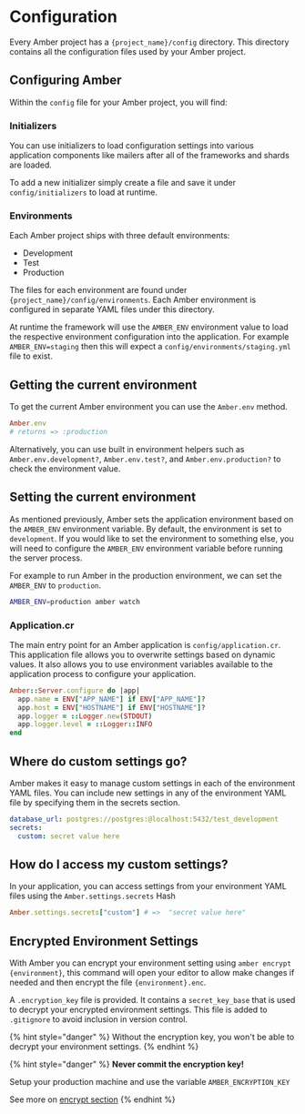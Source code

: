 # Configuration

Every Amber project has a `{project_name}/config` directory. This directory contains all the configuration files used by your Amber project.

## Configuring Amber

Within the `config` file for your Amber project, you will find:

### Initializers

You can use initializers to load configuration settings into various application components like mailers after all of the frameworks and shards are loaded. 

To add a new initializer simply create a file and save it under `config/initializers` to load at runtime.

### Environments
Each Amber project ships with three default environments:

* Development 
* Test
* Production 

The files for each environment are found under `{project_name}/config/environments`. Each Amber environment is configured in separate YAML files under this directory. 

At runtime the framework will use the `AMBER_ENV` environment value to load the respective environment configuration into the application. For example `AMBER_ENV=staging` then this will expect a `config/environments/staging.yml` file to exist.

## Getting the current environment

To get the current Amber environment you can use the `Amber.env` method. 

```ruby
Amber.env
# returns => :production
```

Alternatively, you can use built in environment helpers such as `Amber.env.development?`, `Amber.env.test?`, and `Amber.env.production?` to check the environment value.

## Setting the current environment

As mentioned previously, Amber sets the application environment based on the `AMBER_ENV` environment variable. By default, the environment is set to `development`. If you would like to set the environment to something else, you will need to configure the `AMBER_ENV` environment variable before running the server process.

For example to run Amber in the production environment, we can set the `AMBER_ENV` to `production`. 

```bash
AMBER_ENV=production amber watch
```

### Application.cr

The main entry point for an Amber application is `config/application.cr`. This application file allows you to overwrite settings based on dynamic values. It also allows you to use environment variables available to the application process to configure your application.

```ruby
Amber::Server.configure do |app|
  app.name = ENV["APP_NAME"] if ENV["APP_NAME"]?
  app.host = ENV["HOSTNAME"] if ENV["HOSTNAME"]?
  app.logger = ::Logger.new(STDOUT)
  app.logger.level = ::Logger::INFO
end
```

## Where do custom settings go?

Amber makes it easy to manage custom settings in each of the environment YAML files. You can include new settings in any of the environment YAML file by specifying them in the secrets section.

```yaml
database_url: postgres://postgres:@localhost:5432/test_development
secrets: 
  custom: secret value here
```

## How do I access my custom settings?

In your application, you can access settings from your environment YAML files using the `Amber.settings.secrets` Hash

```ruby
Amber.settings.secrets["custom"] # =>  "secret value here"
```

## Encrypted Environment Settings

With Amber you can encrypt your environment setting using `amber encrypt {environment}`, this command will open your editor to allow make changes if needed and then encrypt the file `{environment}.enc`.

A `.encryption_key` file is provided. It contains a `secret_key_base` that is used to decrypt your encrypted environment settings. This file is added to `.gitignore` to avoid inclusion in version control. 

{% hint style="danger" %}
Without the encryption key, you won't be able to decrypt your environment settings.
{% endhint %}

{% hint style="danger" %}
**Never commit the encryption key!**

Setup your production machine and use the variable `AMBER_ENCRYPTION_KEY`

See more on [encrypt section](../cli/encrypt.md)
{% endhint %}
